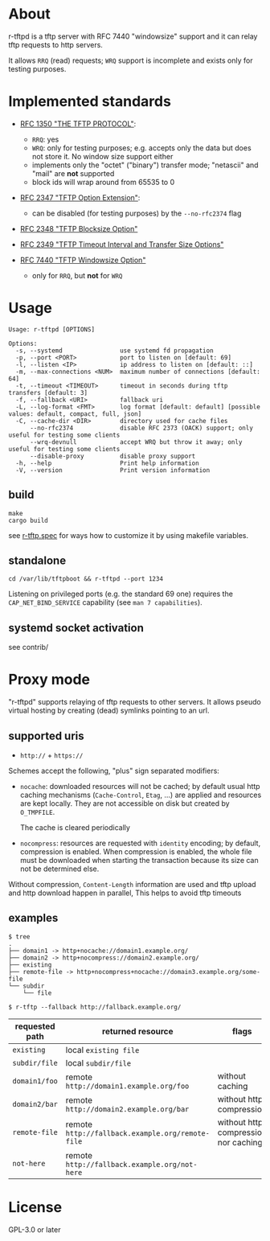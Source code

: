 # About

r-tftpd is a tftp server with RFC 7440 "windowsize" support and it can
relay tftp requests to http servers.

It allows `RRQ` (read) requests; `WRQ` support is incomplete and
exists only for testing purposes.

# Implemented standards

 - [RFC 1350 "THE TFTP PROTOCOL"](https://www.rfc-editor.org/rfc/rfc1350):

   - `RRQ`: yes
   - `WRQ`: only for testing purposes; e.g. accepts only the data but does not store it.  No window size support either
   - implements only the "octet" ("binary") transfer mode; "netascii" and "mail" are **not** supported
   - block ids will wrap around from 65535 to 0

 - [RFC 2347 "TFTP Option Extension"](https://www.rfc-editor.org/rfc/rfc2347.html):

   - can be disabled (for testing purposes) by the `--no-rfc2374` flag

 - [RFC 2348 "TFTP Blocksize Option"](https://datatracker.ietf.org/doc/html/rfc2348)

 - [RFC 2349 "TFTP Timeout Interval and Transfer Size Options"](https://datatracker.ietf.org/doc/html/rfc2349)

 - [RFC 7440 "TFTP Windowsize Option"](https://www.rfc-editor.org/rfc/rfc7440)
   - only for `RRQ`, but **not** for `WRQ`

# Usage

```
Usage: r-tftpd [OPTIONS]

Options:
  -s, --systemd                use systemd fd propagation
  -p, --port <PORT>            port to listen on [default: 69]
  -l, --listen <IP>            ip address to listen on [default: ::]
  -m, --max-connections <NUM>  maximum number of connections [default: 64]
  -t, --timeout <TIMEOUT>      timeout in seconds during tftp transfers [default: 3]
  -f, --fallback <URI>         fallback uri
  -L, --log-format <FMT>       log format [default: default] [possible values: default, compact, full, json]
  -C, --cache-dir <DIR>        directory used for cache files
      --no-rfc2374             disable RFC 2373 (OACK) support; only useful for testing some clients
      --wrq-devnull            accept WRQ but throw it away; only useful for testing some clients
      --disable-proxy          disable proxy support
  -h, --help                   Print help information
  -V, --version                Print version information
```

## build

```
make
cargo build
```

see [r-tftp.spec](file://contrib/rust-r-tftpd.spec) for ways how to
customize it by using makefile variables.

## standalone

```
cd /var/lib/tftpboot && r-tftpd --port 1234
```

Listening on privileged ports (e.g. the standard 69 one) requires the
`CAP_NET_BIND_SERVICE` capability (see `man 7 capabilities`).


## systemd socket activation

see contrib/

# Proxy mode

"r-tftpd" supports relaying of tftp requests to other servers.  It
allows pseudo virtual hosting by creating (dead) symlinks pointing to
an url.

## supported uris

- `http://` + `https://`

Schemes accept the following, "plus" sign separated modifiers:

- `nocache`: downloaded resources will not be cached; by default usual
  http caching mechanisms (`Cache-Control`, `Etag`, ...)  are applied
  and resources are kept locally.  They are not accessible on disk but
  created by `O_TMPFILE`.

  The cache is cleared periodically

-  `nocompress`: resources are requested with `identity` encoding; by
  default, compression is enabled.  When compression is enabled, the
  whole file must be downloaded when starting the transaction because
  its size can not be determined else.

  Without compression, `Content-Length` information are used and tftp
  upload and http download happen in parallel, This helps to avoid
  tftp timeouts

## examples

```
$ tree
.
├── domain1 -> http+nocache://domain1.example.org/
├── domain2 -> http+nocompress://domain2.example.org/
├── existing
├── remote-file -> http+nocompress+nocache://domain3.example.org/some-file
└── subdir
    └── file

$ r-tftp --fallback http://fallback.example.org/
```

 | requested path | returned resource                                | flags                                |
 |----------------|--------------------------------------------------|--------------------------------------|
 | `existing`     | local `existing file`                            |                                      |
 | `subdir/file`  | local `subdir/file`                              |                                      |
 | `domain1/foo`  | remote `http://domain1.example.org/foo`          | without caching                      |
 | `domain2/bar`  | remote `http://domain2.example.org/bar`          | without http compression             |
 | `remote-file`  | remote `http://fallback.example.org/remote-file` | without http compression nor caching |
 | `not-here`     | remote `http://fallback.example.org/not-here`    |                                      |

# License

GPL-3.0 or later
